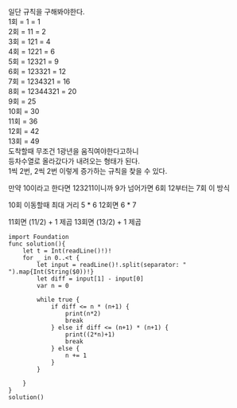 일단 규칙을 구해봐야한다.   
1회 = 1 = 1   
2회 = 11 = 2   
3회 = 121 = 4   
4회 = 1221 = 6   
5회 = 12321 = 9   
6회 = 123321 = 12   
7회 = 1234321 = 16   
8회 = 12344321 = 20   
9회 = 25   
10회 = 30   
11회 = 36   
12회 = 42   
13회 = 49   
도착할때 무조건 1광년을 움직여야한다고하니   
등차수열로 올라갔다가 내려오는 형태가 된다.   
1씩 2번, 2씩 2번 이렇게 증가하는 규칙을 찾을 수 있다.   

 만약 10이라고 한다면
 123211이니까
 9가 넘어가면 6회
 12부터는 7회 이 방식
 
 10회 이동할때 최대 거리
 5 * 6
 12회면
 6 * 7
 
 11회면 (11/2) + 1 제곱
 13회면 (13/2) + 1 제곱
```
import Foundation
func solution(){
    let t = Int(readLine()!)!
    for _ in 0..<t {
        let input = readLine()!.split(separator: " ").map{Int(String($0))!}
        let diff = input[1] - input[0]
        var n = 0
        
        while true {
            if diff <= n * (n+1) {
                print(n*2)
                break
            } else if diff <= (n+1) * (n+1) {
                print((2*n)+1)
                break
            } else {
                n += 1
            }
        }
        
    }
}
solution()
```
